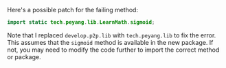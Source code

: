 Here's a possible patch for the failing method:
```java
import static tech.peyang.lib.LearnMath.sigmoid;
```
Note that I replaced `develop.p2p.lib` with `tech.peyang.lib` to fix the error. This assumes that the `sigmoid` method is available in the new package. If not, you may need to modify the code further to import the correct method or package.